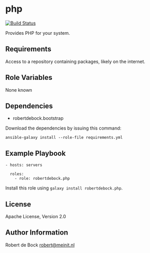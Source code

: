 php
=========

[![Build Status](https://travis-ci.org/robertdebock/ansible-role-php.svg?branch=master)](https://travis-ci.org/robertdebock/ansible-role-php)

Provides PHP for your system.

Requirements
------------

Access to a repository containing packages, likely on the internet.

Role Variables
--------------

None known

Dependencies
------------

- robertdebock.bootstrap

Download the dependencies by issuing this command:
```
ansible-galaxy install --role-file requirements.yml
```

Example Playbook
----------------

```
- hosts: servers

  roles:
    - role: robertdebock.php
```

Install this role using `galaxy install robertdebock.php`.

License
-------

Apache License, Version 2.0

Author Information
------------------

Robert de Bock <robert@meinit.nl>
